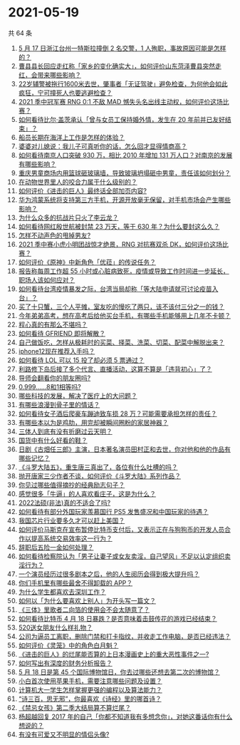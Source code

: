 # 2021-05-19

共 64 条

<!-- BEGIN -->
<!-- 最后更新时间 Wed May 19 2021 06:02:32 GMT+0800 (China Standard Time) -->

1. [5 月 17 日浙江台州一特斯拉撞倒 2 名交警，1
   人殉职，事故原因可能是怎样的？](https://www.zhihu.com/question/460003832)
2. [曹县县长回应走红称「家乡的变化确实大」，如何评价山东菏泽曹县突然走红，会带来哪些影响？](https://www.zhihu.com/question/460089541)
3. [22岁辅警被拖行1600米去世，肇事者「无证驾驶」避免检查，为何他会如此疯狂，宁可撞死人也要逃避检查？](https://www.zhihu.com/question/460135941)
4. [2021 季中冠军赛 RNG 0:1 不敌 MAD
   憾失头名出线主动权，如何评价这场比赛？](https://www.zhihu.com/question/460195556)
5. [如何看待比尔·盖茨承认「曾与女员工保持婚外情，发生在 20
   年前并已友好结束」？](https://www.zhihu.com/question/460064207)
6. [船员长期在海洋上工作是怎样的体验？](https://www.zhihu.com/question/29298020)
7. [婆婆对儿媳说：我儿子可真听你的话，怎么回才显得情商高？](https://www.zhihu.com/question/431787513)
8. [如何看待南京人口突破 930 万，相比 2010 年增加 131
   万人口？对南京的发展有哪些影响？](https://www.zhihu.com/question/460073729)
9. [重庆男童商场内用篮球砸玻璃墙，导致玻璃坍塌砸中男童，责任该如何划分？](https://www.zhihu.com/question/459951061)
10. [在动物世界里人的咬合力属于什么级别的？](https://www.zhihu.com/question/459408371)
11. [如何评价《进击的巨人》最终话全部加页内容?](https://www.zhihu.com/question/460186596)
12. [华为鸿蒙系统将支持第三方手机，开源开放毫无保留，对手机市场会产生哪些影响？](https://www.zhihu.com/question/460090403)
13. [为什么众多的抗战片只火了李云龙？](https://www.zhihu.com/question/268674369)
14. [如何看待网红殷世航被封禁 23 万天，等于 630
    年？为什么要封这么久？](https://www.zhihu.com/question/459925437)
15. [怎样不动声色的甩掉男友?](https://www.zhihu.com/question/325314779)
16. [2021 季中赛小虎小明团战惊才绝景，RNG 对抗赛双杀
    DK，如何评价这场比赛？](https://www.zhihu.com/question/460167203)
17. [如何评价《原神》中新角色「优菈」的传说任务？](https://www.zhihu.com/question/460157064)
18. [报告称每周工作超 55
    小时或心脏病致死，疫情或导致工作时间进一步延长，职场人该如何应对？](https://www.zhihu.com/question/460063511)
19. [如何看待台湾疫情暴发之际，台湾当局却称「等大陆申请就可讨论疫苗入台」？](https://www.zhihu.com/question/460171280)
20. [买了十只蟹，三个人平摊，室友吃的慢吃了两只，该不该付三分之一的钱？](https://www.zhihu.com/question/455193507)
21. [今年弟弟高考，想在高考后给他买台手机，有哪些手机能够用上几年不卡顿？](https://www.zhihu.com/question/459230225)
22. [程心真的有那么不堪吗？](https://www.zhihu.com/question/418036982)
23. [如何看待 GFRIEND 即将解散？](https://www.zhihu.com/question/460090159)
24. [自己做饭吃，怎样从极耗时的买菜、择菜、洗菜、切菜、配菜中解脱出来？](https://www.zhihu.com/question/22903687)
25. [iphone12现在推荐入手吗？](https://www.zhihu.com/question/444574639)
26. [如何看待 LOL 可以 15 投了却必须 5 票通过？](https://www.zhihu.com/question/460061128)
27. [利路修下岛后接了多个代言、直播活动，这算不算是「违背初心」了？](https://www.zhihu.com/question/460088683)
28. [导师会翻看你的朋友圈吗?](https://www.zhihu.com/question/377742704)
29. [0.999......8和1相等吗?](https://www.zhihu.com/question/459883219)
30. [哪些科技的发展，解决了医疗上的大问题？](https://www.zhihu.com/question/459947188)
31. [有哪些浪漫到骨子里的情话？](https://www.zhihu.com/question/422342566)
32. [如何看待女子酒后爬豪车蹦迪致车损 28
    万？可能需要承担怎样的责任？](https://www.zhihu.com/question/459759486)
33. [有哪些本以为是鸡肋，用完却被瞬间圈粉的家居神器？](https://www.zhihu.com/question/359026960)
34. [三体人到底有没有折磨过云天明？](https://www.zhihu.com/question/459076670)
35. [国货中有什么好看的鞋？](https://www.zhihu.com/question/278654959)
36. [日剧《古畑任三郎》主演，日本著名演员田村正和去世，你对他和他的作品有哪些记忆？](https://www.zhihu.com/question/460168527)
37. [《斗罗大陆五》，重生唐三真出了，各位有什么吐槽的吗？](https://www.zhihu.com/question/459557005)
38. [抛开唐家三少作者不谈，如何评价《斗罗大陆》系列作品？](https://www.zhihu.com/question/458675311)
39. [你见过哪些值得摘抄的经典励志句子？](https://www.zhihu.com/question/447620837)
40. [感觉很多「牛逼」的人喜欢看庄子，这是为什么？](https://www.zhihu.com/question/31811556)
41. [2022法硕(非法)真的不适合了吗?](https://www.zhihu.com/question/438205558)
42. [如何看待有部分外国玩家羡慕国行 PS5
    发售盛况和中国玩家的待遇？](https://www.zhihu.com/question/459685754)
43. [我国芯片行业要多久才可以赶上美国？](https://www.zhihu.com/question/403452621)
44. [如何评价马斯克在宣布暂停比特币支付后，又表示正在与狗狗币的开发人员合作以提高系统交易效率这一行为？](https://www.zhihu.com/question/459406032)
45. [辞职后五险一金如何处理？](https://www.zhihu.com/question/54840341)
46. [如何看待检察院认为「男子让妻子或女友卖淫，自己望风」不足以认定组织卖淫行为？](https://www.zhihu.com/question/459692463)
47. [一个演员经历过很多剧本之后，他的人生阅历会得到极大提升吗？](https://www.zhihu.com/question/455251862)
48. [你们手机里有哪些最舍不得卸载的 APP？](https://www.zhihu.com/question/427095722)
49. [为什么学生都喜欢去深圳工作？](https://www.zhihu.com/question/442868905)
50. [如何以「为什么要喜欢上别人」为开头写一篇文？](https://www.zhihu.com/question/443120413)
51. [《三体》里歌者二向箔的使用会不会太随意了？](https://www.zhihu.com/question/459124778)
52. [如何看待比特币 4 月 18
    日暴跌？是否意味着击鼓传花的游戏已经结束？](https://www.zhihu.com/question/455237775)
53. [520送女朋友什么样礼物？](https://www.zhihu.com/question/458252305)
54. [公司为逼员工离职，删除门禁和打卡指纹，并收走工作电脑，是否已经违法？](https://www.zhihu.com/question/458446577)
55. [如何评价《灵笼》中的角色白月魁？](https://www.zhihu.com/question/458161195)
56. [《进击的巨人》的烂尾能否算的上日本漫画史上的重大恶性事件之一?](https://www.zhihu.com/question/453573225)
57. [如何写出有深度的财务分析报告？](https://www.zhihu.com/question/38624533)
58. [5 月 18 日是第 45
    个国际博物馆日，你去过哪些还想去第二次的博物馆？](https://www.zhihu.com/question/460050202)
59. [小白首次使用苹果手机，需要注意哪些问题及设置？](https://www.zhihu.com/question/361796127)
60. [计算机大一学生怎样掌握更强的编程以及算法能力？](https://www.zhihu.com/question/444269929)
61. [“诗三百，思无邪”，你最喜欢《诗经》里的哪首诗？](https://www.zhihu.com/question/459755903)
62. [《禁忌女孩》第二季大结局算不算烂尾？](https://www.zhihu.com/question/458737109)
63. [杨超越回复 2017
    年的自己「你都不知道我有多想念你」，对她这番话你有什么想说的？](https://www.zhihu.com/question/459691259)
64. [有没有可爱又不明显的情侣头像?](https://www.zhihu.com/question/347976724)

<!-- END -->
